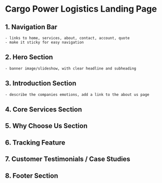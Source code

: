 # Cargo Power Logistics Landing Page

## 1. Navigation Bar
    - links to home, services, about, contact, account, quote
    - make it sticky for easy navigation

## 2. Hero Section
    - banner image/slideshow, with clear headline and subheading

## 3. Introduction Section
    - describe the companies emotions, add a link to the about us page

## 4. Core Services Section

## 5. Why Choose Us Section

## 6. Tracking Feature

## 7. Customer Testimonials / Case Studies

## 8. Footer Section